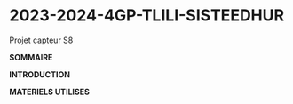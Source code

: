 # 2023-2024-4GP-TLILI-SISTEEDHUR
Projet capteur S8

**SOMMAIRE**



**INTRODUCTION**




**MATERIELS UTILISES**






